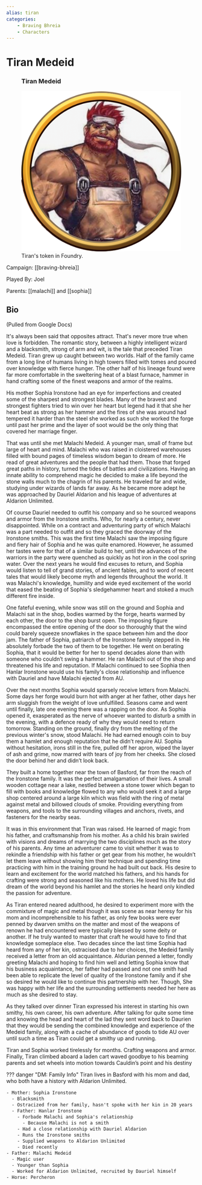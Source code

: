 ```yaml
---
alias: tiran
categories:
    - Braving Bhreia
    - Characters
---
```

# Tiran Medeid

<figure class="infobox right">
  <h3>Tiran Medeid</h3>
  <img src="/assets/images/tiran.png" />
  <figcaption>
    Tiran's token in Foundry.
  </figcaption>
</figure>

Campaign: [[braving-bhreia]]

Played By: Joel

Parents: [[malachi]] and [[sophia]]

## Bio

(Pulled from Google Docs)

It's always been said that opposites attract. That's never more true when love is forbidden. The romantic story, between a highly intelligent wizard and a blacksmith, strong of arm and wit, is the tale that preceded Tiran Medeid. Tiran grew up caught between two worlds. Half of the family came from a long line of humans living in high towers filled with tomes and poured over knowledge with fierce hunger. The other half of his lineage found were far more comfortable in the sweltering heat of a blast furnace, hammer in hand crafting some of the finest weapons and armor of the realms.

His mother Sophia Ironstone had an eye for imperfections and created some of the sharpest and strongest blades. Many of the bravest and strongest fighters tried to win over her heart but legend had it that she her heart beat as strong as her hammer and the fires of she was around had tempered it harder than the steel she worked as such she worked the forge until past her prime and the layer of soot would be the only thing that covered her marriage finger.

That was until she met Malachi Medeid. A younger man, small of frame but large of heart and mind. Malachi who was raised in cloistered warehouses filled with bound pages of timeless wisdom began to dream of more. He read of great adventures and the people that had them. Those that forged great paths in history, turned the tides of battles and civilizations. Having an innate ability to comprehend magic he decided to make a life beyond the stone walls much to the chagrin of his parents. He traveled far and wide, studying under wizards of lands far away. As he became more adept he was approached by Dauriel Aldarion and his league of adventures at Aldarion Unlimited.

Of course Dauriel needed to outfit his company and so he sourced weapons and armor from the Ironstone smiths. Who, for nearly a century, never disappointed. While on a contract and adventuring party of which Malachi was a part needed to outfit and so they graced the doorway of the Ironstone smiths. This was the first time Malachi saw the imposing figure and fiery hair of Sophia and he was quite enamored. However, he assumed her tastes were for that of a similar build to her, until the advances of the warriors in the party were quenched as quickly as hot iron in the cool spring water. Over the next years he would find excuses to return, and Sophia would listen to tell of grand stories, of ancient fables, and to word of recent tales that would likely become myth and legends throughout the world. It was Malachi's knowledge, humility and wide eyed excitement of the world that eased the beating of Sophia's sledgehammer heart and stoked a much different fire inside.

One fateful evening, while snow was still on the ground and Sophia and Malachi sat in the shop, bodies warmed by the forge, hearts warmed by each other, the door to the shop burst open. The imposing figure encompassed the entire opening of the door so thoroughly that the wind could barely squeeze snowflakes in the space between him and the door jam. The father of Sophia, patriarch of the Ironstone family stepped in. He absolutely forbade the two of them to be together. He went on berating Sophia, that it would be better for her to spend decades alone than with someone who couldn’t swing a hammer. He ran Malachi out of the shop and threatened his life and reputation. If Malachi continued to see Sophia then Hanlar Ironstone would use his family's close relationship and influence with Dauriel and have Malachi ejected from AU.

Over the next months Sophia would sparsely receive letters from Malachi. Some days her forge would burn hot with anger at her father, other days her arm sluggish from the weight of love unfulfilled. Seasons came and went until finally, late one evening there was a rapping on the door. As Sophia opened it, exasperated as the nerve of whoever wanted to disturb a smith in the evening, with a defence ready of why they would need to return tomorrow. Standing on the ground, finally dry from the melting of the previous winter's snow, stood Malachi. He had earned enough coin to buy them a hamlet and enough reputation that he didn’t require AU. Sophia without hesitation, irons still in the fire, pulled off her apron, wiped the layer of ash and grime, now marred with tears of joy from her cheeks. She closed the door behind her and didn’t look back.

They built a home together near the town of Basford, far from the reach of the Ironstone family. It was the perfect amalgamation of their lives. A small wooden cottage near a lake, nestled between a stone tower which began to fill with books and knowledge flowed to any who would seek it and a large shop centered around a large kiln which was field with the ring of metal against metal and billowed clouds of smoke. Providing everything from weapons, and tools to the surrounding villages and anchors, rivets, and fasteners for the nearby seas.

It was in this environment that Tiran was raised. He learned of magic from his father, and craftsmanship from his mother. As a child his brain swirled with visions and dreams of marrying the two disciplines much as the story of his parents. Any time an adventurer came to visit whether it was to rekindle a friendship with his father or get gear from his mother, he wouldn’t let them leave without showing him their technique and spending time practicing with him in the training ground he had built out back. His desire to learn and excitement for the world matched his fathers, and his hands for crafting were strong and seasoned like his mothers. He loved his life but did dream of the world beyond his hamlet and the stories he heard only kindled the passion for adventure.

As Tiran entered neared adulthood, he desired to experiment more with the commixture of magic and metal though it was scene as near heresy for his mom and incomprehensible to his father, as only few books were ever penned by dwarven smiths on the matter and most of the weapons of renown he had encountered were typically blessed by some deity or another. If he truly wanted to master that craft he would have to find that knowledge someplace else. Two decades since the last time Sophia had heard from any of her kin, ostracised due to her choices, the Medeid family received a letter from an old acquaintance.  Aldurian penned a letter, fondly greeting Malachi and hoping to find him well and letting Sophia know that his business acquaintance, her father had passed and not one smith had been able to replicate the level of quality of the Ironstone family and if she so desired he would like to continue this partnership with her. Though, She was happy with her life and the surrounding settlements needed her here as much as she desired to stay.

As they talked over dinner Tiran expressed his interest in starting his own smithy, his own career, his own adventure. After talking for quite some time and knowing the head and heart of the lad they sent word back to Daurien that they would be sending the combined knowledge and experience of the Medeid family, along with a cache of abundance of goods to tide AU over until such a time as Tiran could get a smithy up and running.

Tiran and Sophia worked tirelessly for months. Crafting weapons and armor. Finally, Tiran climbed aboard a laden cart waved goodbye to his beaming parents and set wheels into motion towards Cauldin’s point and his destiny

??? danger "DM: Family Info"
    Tiran lives in Basford with his mom and dad, who both have a history with Aldarion Unlimited.

    - Mother: Sophia Ironstone
      - Blacksmith
      - Ostracized from her family, hasn't spoke with her kin in 20 years
      - Father: Hanlar Ironstone
        - Forbade Malachi and Sophia's relationship
          - Because Malachi is not a smith
        - Had a close relationship with Dauriel Aldarion
        - Runs the Ironstone smiths
        - Supplied weapons to Aldarion Unlimited
        - Died recently
    - Father: Malachi Medeid
      - Magic user
      - Younger than Sophia
      - Worked for Aldarion Unlimited, recruited by Dauriel himself
    - Horse: Percheron
